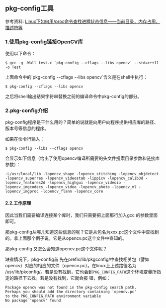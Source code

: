 ## pkg-config工具

参考资料: [Linux下如何用/proc命令查找进程状态信息——当前目录，内存占用，描述符等](https://blog.csdn.net/juzihongle1/article/details/77184541)

### 1.使用pkg-config链接OpenCV库 

使用以下命令：

```shell
$ gcc -g -Wall test.c `pkg-config --cflags --libs opencv` --std=c++11 -o Test
```

上面命令中的\`pkg-config --cflags --libs opencv\`含义是在shell中执行：

```shell
$ pkg-config --cflags --libs opencv
```

之后将shell输出结果字符串替换之前的编译命令中pkg-config的部分。

### 2.pkg-config介绍

pkg-config程序是干什么用的？简单的说就是向用户向程序提供相应库的路径、版本号等信息的程序。

如果在命令行输入：

```shell
$ pkg-config --libs --cflags opencv
```

会显示如下信息（给出了使用opencv编译所需要的头文件搜索目录参数和链接库参数）：

```shell
-L/usr/local/lib -lopencv_shape -lopencv_stitching -lopencv_objdetect -lopencv_superres -lopencv_videostab -lippicv -lopencv_calib3d -lopencv_features2d -lopencv_highgui -lopencv_videoio -lopencv_imgcodecs -lopencv_video -lopencv_photo -lopencv_ml -lopencv_imgproc -lopencv_flann -lopencv_core 
```

#### 2.2.工作原理

因此当我们需要编译连接某个库时，我们只需要把上面那行加入gcc 的参数里面即可。

那pkg-config从哪儿知道这些信息的呢？它是从包名为xxx.pc这个文件中查找到的。拿上面那个例子说，它是从opencv.pc这个文件中查知的。

那pkg-config 又怎么会知道opencv.pc这个文件呢？

缺省情况下，pkg-config首 先在prefix/lib/pkgconfig/中查找相关包（譬如opencv）对应的相应的文件（opencv.pc）。在linux上上述路径名为 /usr/lib/pkconfig/。若是没有找到，它也会到`PKG_CONFIG_PATH`这个环境变量所指定的路径下去找。若是没有找到，它就会报 错，例如：

```shell
Package opencv was not found in the pkg-config search path.
Perhaps you should add the directory containing `opencv.pc'
to the PKG_CONFIG_PATH environment variable
No package 'opencv' found
```